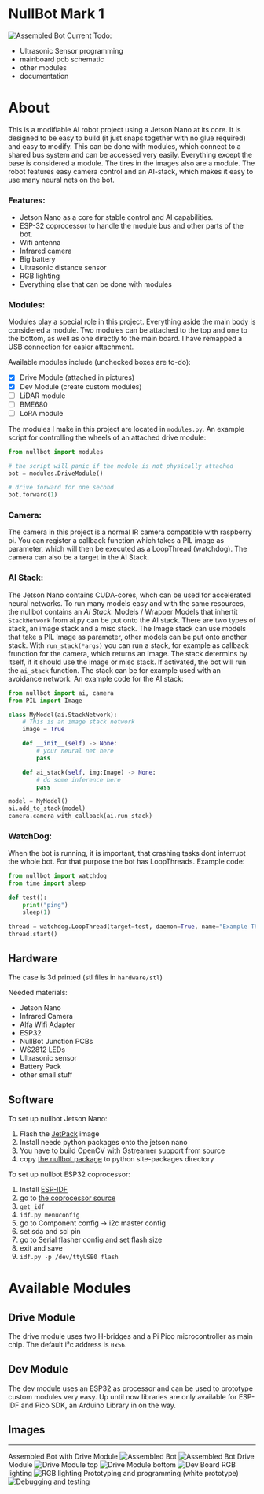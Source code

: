 # NullBot Mark 1
![Assembled Bot](hardware/images/MK1-full.jpg)
Current Todo:
* Ultrasonic Sensor programming
* mainboard pcb schematic
* other modules
* documentation

# About
This is a modifiable AI robot project using a Jetson Nano at its core. It is designed to be easy to build (it just snaps together with no glue required) and easy to modify. This can be done with modules, which connect to a shared bus system and can be accessed very easily. Everything except the base is considered a module. The tires in the images also are a module. The robot features easy camera control and an AI-stack, which makes it easy to use many neural nets on the bot.

### **Features**:
* Jetson Nano as a core for stable control and AI capabilities.
* ESP-32 coprocessor to handle the module bus and other parts of the bot.
* Wifi antenna
* Infrared camera
* Big battery
* Ultrasonic distance sensor
* RGB lighting
* Everything else that can be done with modules

### **Modules**:
Modules play a special role in this project. Everything aside the main body is considered a module. Two modules can be attached to the top and one to the bottom, as well as one directly to the main board. I have remapped a USB connection for easier attachment.

Available modules include (unchecked boxes are to-do):

- [x] Drive Module (attached in pictures)
- [x] Dev Module (create custom modules)
- [ ] LiDAR module
- [ ] BME680
- [ ] LoRA module

The modules I make in this project are located in `modules.py`. An example script for controlling the wheels of an attached drive module:
```python
from nullbot import modules

# the script will panic if the module is not physically attached
bot = modules.DriveModule()

# drive forward for one second
bot.forward(1)
```
### **Camera**:
The camera in this project is a normal IR camera compatible with raspberry pi. You can register a callback function which takes a PIL image as parameter, which will then be executed as a LoopThread (watchdog). The camera can also be a target in the AI Stack.
### **AI Stack**:
The Jetson Nano contains CUDA-cores, whch can be used for accelerated neural networks. To run many models easy and with the same resources, the nullbot contains an *AI Stack*. Models / Wrapper Models that inhertit `StackNetwork` from ai.py can be put onto the AI stack. There are two types of stack, an image stack and a misc stack. The Image stack can use models that take a PIL Image as parameter, other models can be put onto another stack. With `run_stack(*args)` you can run a stack, for example as callback frunction for the camera, which returns an Image. The stack determins by itself, if it should use the image or misc stack. If activated, the bot will run the `ai_stack` function. The stack can be for example used with an avoidance network. An example code for the AI stack:
```python
from nullbot import ai, camera
from PIL import Image

class MyModel(ai.StackNetwork):
    # This is an image stack network
    image = True

    def __init__(self) -> None:
        # your neural net here
        pass

    def ai_stack(self, img:Image) -> None:
        # do some inference here
        pass

model = MyModel()
ai.add_to_stack(model)
camera.camera_with_callback(ai.run_stack)
```
### **WatchDog**:
When the bot is running, it is important, that crashing tasks dont interrupt the whole bot. For that purpose the bot has LoopThreads. Example code:
```python
from nullbot import watchdog
from time import sleep

def test():
    print("ping")
    sleep(1)

thread = watchdog.LoopThread(target=test, daemon=True, name="Example Thread")
thread.start()
```
## Hardware
The case is 3d printed (stl files in `hardware/stl`)

Needed materials:
* Jetson Nano
* Infrared Camera
* Alfa Wifi Adapter
* ESP32
* NullBot Junction PCBs
* WS2812 LEDs
* Ultrasonic sensor
* Battery Pack
* other small stuff

## Software
To set up nullbot Jetson Nano:
1. Flash the [JetPack](https://developer.nvidia.com/embedded/jetpack) image
2. Install neede python packages onto the jetson nano
3. You have to build OpenCV with Gstreamer support from source
4. copy [the nullbot package](software/JetsonCore/nullbot/) to python site-packages directory

To set up nullbot ESP32 coprocessor:
1. Install [ESP-IDF](https://docs.espressif.com/projects/esp-idf/en/latest/esp32/get-started/index.html)
2. go to [the coprocessor source](software/ESPHelper)
3. `get_idf`
4. `idf.py menuconfig`
5. go to Component config -> i2c master config
6. set sda and scl pin
7. go to Serial flasher config and set flash size
8. exit and save
9. `idf.py -p /dev/ttyUSB0 flash`

# Available Modules
## Drive Module
The drive module uses two H-bridges and a Pi Pico microcontroller as main chip. The default i²c address is `0x56`.
## Dev Module
The dev module uses an ESP32 as processor and can be used to prototype custom modules very easy. Up until now libraries are only available for ESP-IDF and Pico SDK, an Arduino Library in on the way.

## Images
---
Assembled Bot with Drive Module
![Assembled Bot](hardware/images/MK1-back.jpg)
![Assembled Bot](hardware/images/MK1-side.jpg)
Drive Module
![Drive Module top](hardware/images/DriveModule-top.jpg)
![Drive Module bottom](hardware/images/DriveModule-bottom.jpg)
![Dev Board](hardware/images/DevModule.jpg)
RGB lighting
![RGB lighting](hardware/images/MK1-rgb.jpg)
Prototyping and programming (white prototype)
![Debugging and testing](hardware/images/MK1-assembly.jpg)
